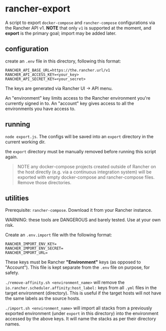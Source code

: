 # rancher-export

A script to export `docker-compose` and `rancher-compose` configurations via the Rancher API v1. **NOTE** that only `v1` is supported at the moment, and **export** is the primary goal; import may be added later.

## configuration

create an `.env` file in this directory, following this format:

```
RANCHER_API_BASE_URL=https://the.rancher.url/v1
RANCHER_API_ACCESS_KEY=<your_key>
RANCHER_API_SECRET_KEY=<your_secret>
```

The keys are generated via Rancher UI -> API menu.

An "environment" key limits access to the Rancher environment you're currently signed in to. An "account" key gives access to all the environments you have access to.

## running

`node export.js`. The configs will be saved into an `export` directory in the current working dir.

the `export` directory must be manually removed before running this script again.

> NOTE any docker-compose projects created outside of Rancher on the host directly (e.g. via a continuous integration system) will be exported with empty docker-compose and rancher-compose files. Remove those directories.

## utilities

Prerequisite: `rancher-compose`. Download it from your Rancher instance.

WARNING: these tools are DANGEROUS and barely tested. Use at your own risk.

Create an `.env.import` file with the following format:

```
RANCHER_IMPORT_ENV_KEY=
RANCHER_IMPORT_ENV_SECRET=
RANCHER_IMPORT_URL=
```

These keys must be Rancher **"Environment"** keys (as opposed to "Account"). This file is kept separate from the `.env` file on purpose, for safety.

`./remove-affinity.sh <environment_name>` will remove the `io.rancher.scheduler.affinity:host_label:` keys from all `.yml` files in the target environment (directory). This is useful if the target hosts will not have the same labels as the source hosts.

`./import.sh <environment_name>` will import all stacks from a previously exported environment (under `export` in this directory) into the environment accessed by the above keys. It will name the stacks as per their directory names.

